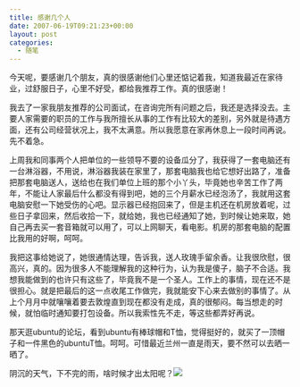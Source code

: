 ```yaml
---
title: 感谢几个人
date: 2007-06-19T09:21:23+00:00
layout: post
categories:
  - 随笔
---
```

今天呢，要感谢几个朋友，真的很感谢他们心里还惦记着我，知道我最近在家待业，过舒服日子，心里不好受，都给我推荐工作。真的很感谢！

我去了一家我朋友推荐的公司面试，在咨询完所有问题之后，我还是选择没去。主要人家需要的职员的工作与我所擅长从事的工作有比较大的差别，另外就是待遇方面，还有公司经营状况上，我不太满意。所以我愿意在家再休息上一段时间再说。先不着急。

上周我和同事两个人把单位的一些领导不要的设备瓜分了，我获得了一套电脑还有一台淋浴器，不用说，淋浴器我装在家里了，那套电脑我也给它想好出路了，准备把那套电脑送人，送给也在我们单位上班的那个小丫头，毕竟她也辛苦工作了两年，不能让人家最后什么都没有得到吧，她的三个月薪水已经泡汤了，我就用这套电脑安慰一下她受伤的心吧。显示器已经抱回来了，但是主机还在机房放着呢，过些日子拿回来，然后收拾一下，就给她，我也已经通知了她，到时候让她来取，她自己再去买一套音箱就可以用了，可以上网聊天，看电影。机房的那套电脑的配置比我用的好啊，呵呵。

我把这事给她说了，她很通情达理，告诉我，送人玫瑰手留余香。让我很欣慰，很高兴，真的。因为很多人不能理解我的这种行为，认为我是傻子，脑子不合适。我想我能做到的也许只有这些了，毕竟我不是一个圣人。工作上的事情，现在还不是很担心。就是把最后的这一点收尾工作做完，我就能安下心来去做别的事情了。从上个月月中就嚷嚷着要去敦煌直到现在都没有走成，真的很郁闷。每当想走的时候，就怕临时通知要打包设备。所以我索性先不走，等这些都弄好再说。

那天逛ubuntu的论坛，看到ubuntu有棒球帽和T恤，觉得挺好的，就买了一顶帽子和一件黑色的ubuntuT恤。呵呵。可惜最近兰州一直是雨天，要不然可以去晒一晒了。

阴沉的天气，下不完的雨，啥时候才出太阳呢？![](/fckeditor/editor/images/smiley/Emotions_2s/Sad.gif)